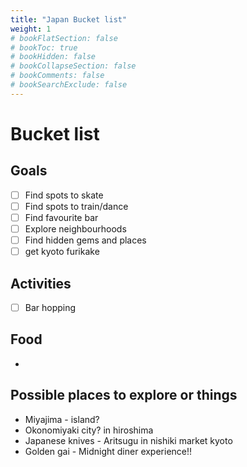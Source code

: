 ```yaml
---
title: "Japan Bucket list"
weight: 1
# bookFlatSection: false
# bookToc: true
# bookHidden: false
# bookCollapseSection: false
# bookComments: false
# bookSearchExclude: false
---
```

# Bucket list

## Goals
- [ ] Find spots to skate
- [ ] Find spots to train/dance
- [ ] Find favourite bar
- [ ] Explore neighbourhoods
- [ ] Find hidden gems and places
- [ ] get kyoto furikake

## Activities
- [ ] Bar hopping

## Food
- 

## Possible places to explore or things
- Miyajima - island?
- Okonomiyaki city? in hiroshima
- Japanese knives - Aritsugu in nishiki market kyoto
- Golden gai - Midnight diner experience!!
